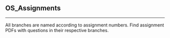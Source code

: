 ## OS_Assignments
---

All branches are named according to assignment numbers. Find assignment PDFs with questions in their respective branches.
